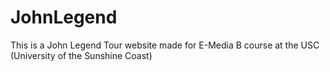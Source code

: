 # JohnLegend
This is a John Legend Tour website made for E-Media B course at the USC (University of the Sunshine Coast)

